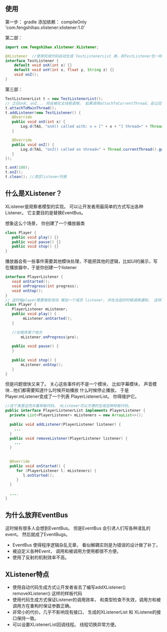 
## 使用

第一步：
   gradle 添加依赖：
   compileOnly 'com.fengshihao.xlistener:xlistener:1.0'

第二部：
```java
import com.fengshihao.xlistener.XListener;

@XListener  //使用完成代码自动生成 TestListenerList 类，和TestListener包一样.
interface TestListener {
    default void onX(int x) {}
    default void onY(int x, float y, String z) {}
    void onZ();
}

```

第三部：
```java
TestListenerList t = new TestListenerList();
// 之后onX, onZ... 将会被在主线程调用。 如果调用attachToCurrentThread，会让回调在当前线程
t.attachToMainThread(); 
t.addListener(new TestListener() {
   @Override
   public void onX(int x) {
       Log.d(TAG, "onX() called with: x = [" + x + "] thread=" + Thread.currentThread().getName());
   }

   @Override
   public void onZ() {
       Log.d(TAG, "onZ() called on thread=" + Thread.currentThread().getName());
   }
});

t.onX(100);
t.onZ();    
t.clean(); //清空listener列表
```
## 什么是XListener？

XListener是观察者模型的实现。 可以让开发者用最简单的方式写出各种Listener。 它主要目的是替换EventBus。

想象这么个场景， 你创建了一个播放器类 
```java
class Player {
   public void play() {}
   public void pause() {}
   public void stop() {}
}
```
播放器会有一些事件需要其他模块处理，不能把其他的逻辑，比如UI的展示，写在播放器中，于是你创建一个listener

```java
interface PlayerListener {
   void onStarted();
   void onProgress(int progress);
   void onStop();
}
// 这时候player需要做些改动 增加一个成员 listener, 并在合适的时候调用通知， 这样外边的模块就可以根据事件做出相应逻辑。
class Player {
   PlayerListener mListener;
   public void play() {
        mListener.onStarted();
   }
   
   //在程序某个地方
       mListener.onProgress(pro);
       
   public void pause() {
   }
   
   public void stop() {
       mListener.onStop();
   }
}
```

但是问题很快又来了。 关心这些事件的不是一个模块， 比如字幕模块， 声音模块...他们都需要知道什么时候开始播放 什么时候停止播放。
于是Player.mListener变成了一个列表 PlayerListenerList。 你得维护它。
 ```java
 //这个类里边充斥着样板代码。 XListener可以方便的生成这种样板代码。 
 public interface PlayerListenerList implements PlayerListener {
   private List<PlayerListener> mListeners = new ArrayList<>();
   
   public void addListener(PlayerListener listener) {
     ...
   }
   public void removeListener(PlayerListener listener) {
     ...
   }
   
   
   @Override
   public void onStarted() {
      for (PlayerListener l: mListeners) {
         l.onStarted();
      }
   }
   
   ....
}
 ```
## 为什么放弃EventBus
 这时候有很多人会想到EventBus。 但是EventBus 会引诱人们写各种凌乱的event。 然后就成了EventBugs。 
* EventBus 使得程序逻辑杂乱无章， 看似解耦实则是为错误的设计做了补丁。 
* 被迫定义各种Event， 调用和被调用方使用都很不方便。
* 使用了反射的机制效率不高。

## XListener特点
* 使用自动代码生成方式让开发者省去了编写addXListener() removeXListener() 这样的样板代码
* 使用代码生成方式保证Listener的调用效率， 和类型检查不失效，调用方和被调用方在重构时保证参数正确。
* 非常小的代价。几乎不影响现有接口， 生成的XListenerList 和 XListene的接口保持一致。
* 可以设置XListenerList回调线程。 线程切换异常方便。
